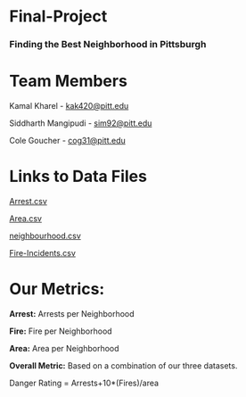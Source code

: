 # Final-Project
### Finding the Best Neighborhood in Pittsburgh 
# Team Members 
Kamal Kharel - kak420@pitt.edu

Siddharth Mangipudi - sim92@pitt.edu

Cole Goucher - cog31@pitt.edu 

# Links to Data Files 
[Arrest.csv](https://data.wprdc.org/datastore/dump/e03a89dd-134a-4ee8-a2bd-62c40aeebc6f)

[Area.csv](https://data.wprdc.org/datastore/dump/668d7238-cfd2-492e-b397-51a6e74182ff)

[neighbourhood.csv](https://jupyterhub.sci.pitt.edu/user/sim92/files/Final-Project/neighbourhood.csv?_xsrf=2%7C280b3296%7C765faf9eeb72ea8d37efeec0d95d0ab7%7C1701568940)

[Fire-Incidents.csv](https://data.wprdc.org/datastore/dump/8d76ac6b-5ae8-4428-82a4-043130d17b02)

# Our Metrics: 
**Arrest:** Arrests per Neighborhood

**Fire:** Fire per Neighborhood

**Area:** Area per Neighborhood

**Overall Metric:** Based on a combination of our three datasets. 

Danger Rating  = Arrests+10*(Fires)/area

